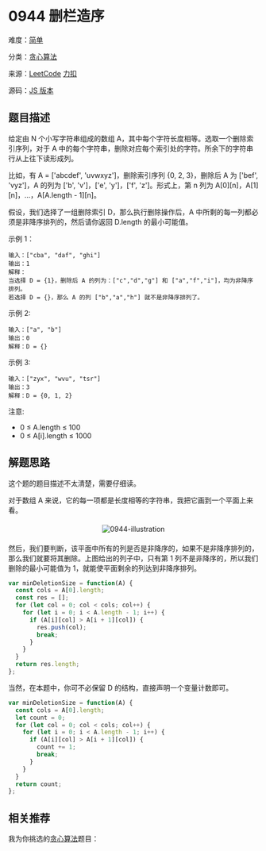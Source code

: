 # 0944 删栏造序




难度：[简单](/solution/easy/)

分类：[贪心算法](/art/greedy.html)

来源：[LeetCode](https://leetcode.com/problems/delete-columns-to-make-sorted/)  [力扣](https://leetcode-cn.com/problems/delete-columns-to-make-sorted/)

源码：[JS 版本](https://github.com/swpuLeo/cattle/blob/master/src/easy/0944-delete-columns-to-make-sorted.js)



## 题目描述

给定由 N 个小写字符串组成的数组 A，其中每个字符长度相等。选取一个删除索引序列，对于 A 中的每个字符串，删除对应每个索引处的字符。所余下的字符串行从上往下读形成列。

比如，有 A = ['abcdef', 'uvwxyz']，删除索引序列 {0, 2, 3}，删除后 A 为 ['bef', 'vyz']，A 的列为 ['b', 'v']，['e', 'y']，['f', 'z']。形式上，第 n 列为 A[0][n]，A[1][n]，...，A[A.length - 1][n]。

假设，我们选择了一组删除索引 D，那么执行删除操作后，A 中所剩的每一列都必须是非降序排列的，然后请你返回 D.length 的最小可能值。

示例 1：

```
输入：["cba", "daf", "ghi"]
输出：1
解释：
当选择 D = {1}，删除后 A 的列为：["c","d","g"] 和 ["a","f","i"]，均为非降序排列。
若选择 D = {}，那么 A 的列 ["b","a","h"] 就不是非降序排列了。
```

示例 2:

```
输入：["a", "b"]
输出：0
解释：D = {}

```

示例 3:

```
输入：["zyx", "wvu", "tsr"]
输出：3
解释：D = {0, 1, 2}
```

注意:
- 0 ≤ A.length ≤ 100
- 0 ≤ A[i].length ≤ 1000


## 解题思路

这个题的题目描述不太清楚，需要仔细读。

对于数组 A 来说，它的每一项都是长度相等的字符串，我把它画到一个平面上来看。

<div style="margin: 20px 0;text-align: center">
  <img src="https://w3fun-1253290453.cos.ap-chengdu.myqcloud.com/cattle/944-illustration.webp" alt="0944-illustration">
</div>

然后，我们要判断，该平面中所有的列是否是非降序的，如果不是非降序排列的，那么我们就要将其删除。上图给出的列子中，只有第 1 列不是非降序的，所以我们删除的最小可能值为 1，就能使平面剩余的列达到非降序排列。

```js
var minDeletionSize = function(A) {
  const cols = A[0].length;
  const res = [];
  for (let col = 0; col < cols; col++) {
    for (let i = 0; i < A.length - 1; i++) {
      if (A[i][col] > A[i + 1][col]) {
        res.push(col);
        break;
      }
    }
  }
  return res.length;
};
```

当然，在本题中，你可不必保留 D 的结构，直接声明一个变量计数即可。

```js
var minDeletionSize = function(A) {
  const cols = A[0].length;
  let count = 0;
  for (let col = 0; col < cols; col++) {
    for (let i = 0; i < A.length - 1; i++) {
      if (A[i][col] > A[i + 1][col]) {
        count += 1;
        break;
      }
    }
  }
  return count;
};
```



## 相关推荐

我为你挑选的[贪心算法](/art/greedy.html)题目：
